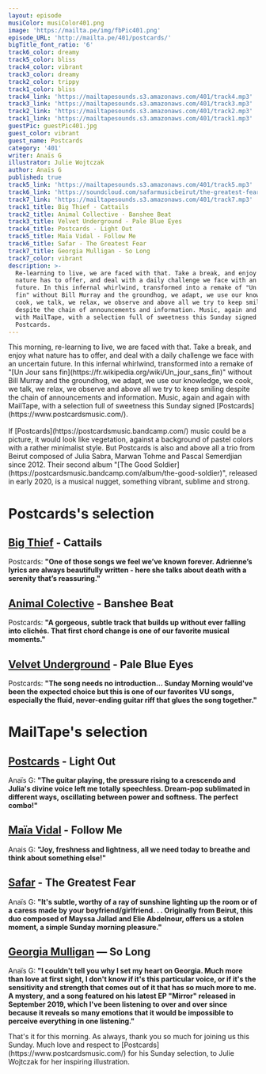 ```yaml
---
layout: episode
musiColor: musiColor401.png
image: 'https://mailta.pe/img/fbPic401.png'
episode_URL: 'http://mailta.pe/401/postcards/'
bigTitle_font_ratio: '6'
track6_color: dreamy
track5_color: bliss
track4_color: vibrant
track3_color: dreamy
track2_color: trippy
track1_color: bliss
track4_link: 'https://mailtapesounds.s3.amazonaws.com/401/track4.mp3'
track3_link: 'https://mailtapesounds.s3.amazonaws.com/401/track3.mp3'
track2_link: 'https://mailtapesounds.s3.amazonaws.com/401/track2.mp3'
track1_link: 'https://mailtapesounds.s3.amazonaws.com/401/track1.mp3'
guestPic: guestPic401.jpg
guest_color: vibrant
guest_name: Postcards
category: '401'
writer: Anaïs G
illustrator: Julie Wojtczak
author: Anaïs G
published: true
track5_link: 'https://mailtapesounds.s3.amazonaws.com/401/track5.mp3'
track6_link: 'https://soundcloud.com/safarmusicbeirut/the-greatest-fear'
track7_link: 'https://mailtapesounds.s3.amazonaws.com/401/track7.mp3'
track1_title: Big Thief - Cattails
track2_title: Animal Collective - Banshee Beat
track3_title: Velvet Underground - Pale Blue Eyes
track4_title: Postcards - Light Out
track5_title: Maïa Vidal - Follow Me
track6_title: Safar - The Greatest Fear
track7_title: Georgia Mulligan - So Long
track7_color: vibrant
description: >-
  Re-learning to live, we are faced with that. Take a break, and enjoy what
  nature has to offer, and deal with a daily challenge we face with an uncertain
  future. In this infernal whirlwind, transformed into a remake of "Un Jour sans
  fin" without Bill Murray and the groundhog, we adapt, we use our knowledge, we
  cook, we talk, we relax, we observe and above all we try to keep smiling
  despite the chain of announcements and information. Music, again and again
  with MailTape, with a selection full of sweetness this Sunday signed
  Postcards.
---
```



<p id="introduction">This morning, re-learning to live, we are faced with that. Take a break, and enjoy what nature has to offer, and deal with a daily challenge we face with an uncertain future. In this infernal whirlwind, transformed into a remake of "[Un Jour sans fin](https://fr.wikipedia.org/wiki/Un_jour_sans_fin)" without Bill Murray and the groundhog, we adapt, we use our knowledge, we cook, we talk, we relax, we observe and above all we try to keep smiling despite the chain of announcements and information. Music, again and again with MailTape, with a selection full of sweetness this Sunday signed [Postcards](https://www.postcardsmusic.com/). 
<br><br>
If [Postcards](https://postcardsmusic.bandcamp.com/) music could be a picture, it would look like vegetation, against a background of pastel colors with a rather minimalist style. But Postcards is also and above all a trio from Beirut composed of Julia Sabra, Marwan Tohme and Pascal Semerdjian since 2012. Their second album "[The Good Soldier](https://postcardsmusic.bandcamp.com/album/the-good-soldier)", released in early 2020, is a musical nugget, something vibrant, sublime and strong. 
</p>


# Postcards's selection

## [Big Thief](https://bigthief.net/) - Cattails
Postcards: **"**One of those songs we feel we’ve known forever. Adrienne’s lyrics are always beautifully written - here she talks about death with a serenity that’s reassuring.**"**

## [Animal Colective](https://animalcollective.org/) - Banshee Beat
Postcards: **"**A gorgeous, subtle track that builds up without ever falling into clichés. That first chord change is one of our favorite musical moments.**"**

## [Velvet Underground](https://fr.wikipedia.org/wiki/The_Velvet_Underground) - Pale Blue Eyes
Postcards: **"**The song needs no introduction... Sunday Morning would've been the expected choice but this is one of our favorites VU songs, especially the fluid, never-ending guitar riff that glues the song together.**"**

# MailTape's selection

## [Postcards](https://www.facebook.com/postcardsmusic) - Light Out
Anaïs G: **"**The guitar playing, the pressure rising to a crescendo and Julia's divine voice left me totally speechless. Dream-pop sublimated in different ways, oscillating between power and softness. The perfect combo!**"**

## [Maïa Vidal](https://www.facebook.com/maiavidal) - Follow Me
Anais G: **"**Joy, freshness and lightness, all we need today to breathe and think about something else!**"**

## [Safar](https://soundcloud.com/safarmusicbeirut) - The Greatest Fear
Anaïs G: **"**It's subtle, worthy of a ray of sunshine lighting up the room or of a caress made by your boyfriend/girlfriend. . . Originally from Beirut, this duo composed of Mayssa Jallad and Elie Abdelnour, offers us a stolen moment, a simple Sunday morning pleasure.**"**

## [Georgia Mulligan](https://www.georgiamulligan.com/) — So Long
Anaïs G: **"**I couldn't tell you why I set my heart on Georgia. Much more than love at first sight, I don't know if it's this particular voice, or if it's the sensitivity and strength that comes out of it that has so much more to me. A mystery, and a song featured on his latest EP "Mirror" released in September 2019, which I've been listening to over and over since because it reveals so many emotions that it would be impossible to perceive everything in one listening.**"**


<p id="outroduction">That's it for this morning. As always, thank you so much for joining us this Sunday. Much love and respect to [Postcards](https://www.postcardsmusic.com/) for his Sunday selection, to Julie Wojtczak for her inspiring illustration.</p>
